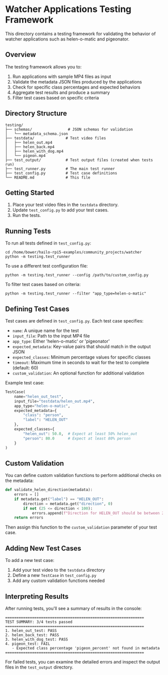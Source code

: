 # Watcher Applications Testing Framework

This directory contains a testing framework for validating the behavior of watcher applications such as helen-o-matic and pigeonator.

## Overview

The testing framework allows you to:

1. Run applications with sample MP4 files as input
2. Validate the metadata JSON files produced by the applications
3. Check for specific class percentages and expected behaviors
4. Aggregate test results and produce a summary
5. Filter test cases based on specific criteria

## Directory Structure

```
testing/
├── schemas/                # JSON schemas for validation
│   └── metadata_schema.json
├── testdata/              # Test video files
│   ├── helen_out.mp4
│   ├── helen_back.mp4
│   ├── helen_with_dog.mp4
│   └── pigeon.mp4
├── test_output/           # Test output files (created when tests run)
├── test_runner.py         # The main test runner
├── test_config.py         # Test case definitions
└── README.md              # This file
```

## Getting Started

1. Place your test video files in the `testdata` directory.
2. Update `test_config.py` to add your test cases.
3. Run the tests.

## Running Tests

To run all tests defined in `test_config.py`:

```
cd /home/bower/hailo-rpi5-examples/community_projects/watcher
python -m testing.test_runner
```

To use a different test configuration file:

```
python -m testing.test_runner --config /path/to/custom_config.py
```

To filter test cases based on criteria:

```
python -m testing.test_runner --filter "app_type=helen-o-matic"
```

## Defining Test Cases

Test cases are defined in `test_config.py`. Each test case specifies:

- `name`: A unique name for the test
- `input_file`: Path to the input MP4 file
- `app_type`: Either 'helen-o-matic' or 'pigeonator'
- `expected_metadata`: Key-value pairs that should match in the output JSON
- `expected_classes`: Minimum percentage values for specific classes
- `timeout`: Maximum time in seconds to wait for the test to complete (default: 60)
- `custom_validation`: An optional function for additional validation

Example test case:

```python
TestCase(
    name="helen_out_test",
    input_file="testdata/helen_out.mp4",
    app_type="helen-o-matic",
    expected_metadata={
        "class": "person",
        "label": "HELEN_OUT"
    },
    expected_classes={
        "helen_out": 50.0,  # Expect at least 50% helen_out
        "person": 80.0      # Expect at least 80% person
    }
)
```

## Custom Validation

You can define custom validation functions to perform additional checks on the metadata:

```python
def validate_helen_direction(metadata):
    errors = []
    if metadata.get("label") == "HELEN_OUT":
        direction = metadata.get("direction", 0)
        if not (25 <= direction < 100):
            errors.append(f"Direction for HELEN_OUT should be between 25-100, got {direction}")
    return errors
```

Then assign this function to the `custom_validation` parameter of your test case.

## Adding New Test Cases

To add a new test case:

1. Add your test video to the `testdata` directory
2. Define a new `TestCase` in `test_config.py`
3. Add any custom validation functions needed

## Interpreting Results

After running tests, you'll see a summary of results in the console:

```
==============================================================
TEST SUMMARY: 3/4 tests passed
==============================================================
1. helen_out_test: PASS
2. helen_back_test: PASS
3. helen_with_dog_test: PASS
4. pigeon_test: FAIL
   - Expected class percentage 'pigeon_percent' not found in metadata
==============================================================
```

For failed tests, you can examine the detailed errors and inspect the output files in the `test_output` directory.
